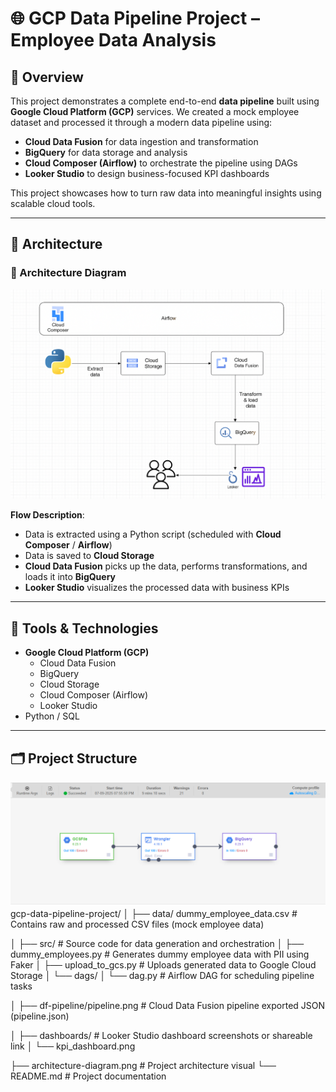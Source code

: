 # 🌐 GCP Data Pipeline Project – Employee Data Analysis

## 🚀 Overview

This project demonstrates a complete end-to-end **data pipeline** built using **Google Cloud Platform (GCP)** services. We created a mock employee dataset and processed it through a modern data pipeline using:

- **Cloud Data Fusion** for data ingestion and transformation  
- **BigQuery** for data storage and analysis  
- **Cloud Composer (Airflow)** to orchestrate the pipeline using DAGs  
- **Looker Studio** to design business-focused KPI dashboards  

This project showcases how to turn raw data into meaningful insights using scalable cloud tools.

---

## 🧱 Architecture

### 📌 Architecture Diagram

![Architecture Diagram](architecture-diagram.png)

**Flow Description**:
- Data is extracted using a Python script (scheduled with **Cloud Composer** / **Airflow**)
- Data is saved to **Cloud Storage**
- **Cloud Data Fusion** picks up the data, performs transformations, and loads it into **BigQuery**
- **Looker Studio** visualizes the processed data with business KPIs

---

## 🧰 Tools & Technologies

- **Google Cloud Platform (GCP)**  
  - Cloud Data Fusion  
  - BigQuery  
  - Cloud Storage  
  - Cloud Composer (Airflow)  
  - Looker Studio  
- Python / SQL

---

## 🗂️ Project Structure
![DataPipeline](pipeline.png)
gcp-data-pipeline-project/
│
├── data/  dummy_employee_data.csv                      # Contains raw and processed CSV files (mock employee data)



│
├── src/                          # Source code for data generation and orchestration
│   ├── dummy_employees.py   # Generates dummy employee data with PII using Faker
│   ├── upload_to_gcs.py            # Uploads generated data to Google Cloud Storage
│   └── dags/
│       └── dag.py  # Airflow DAG for scheduling pipeline tasks



│
├── df-pipeline/pipeline.png                 # Cloud Data Fusion pipeline exported JSON (pipeline.json)



│
├── dashboards/                  # Looker Studio dashboard screenshots or shareable link
│   └── kpi_dashboard.png



├── architecture-diagram.png     # Project architecture visual
└── README.md                    # Project documentation




